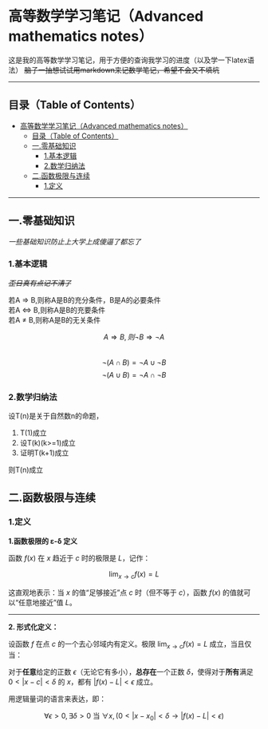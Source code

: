 # 高等数学学习笔记（Advanced mathematics notes）

这是我的高等数学学习笔记，用于方便的查询我学习的进度（以及学一下latex语法） ~~脑子一抽想试试用markdown来记数学笔记，希望不会又不填坑~~ 

---

## 目录（Table of Contents）
- [高等数学学习笔记（Advanced mathematics notes）](#高等数学学习笔记advanced-mathematics-notes)
  - [目录（Table of Contents）](#目录table-of-contents)
  - [一.零基础知识](#一零基础知识)
    - [1.基本逻辑](#1基本逻辑)
    - [2.数学归纳法](#2数学归纳法)
  - [二.函数极限与连续](#二函数极限与连续)
    - [1.定义](#1定义)


---

## 一.零基础知识

*一些基础知识防止上大学上成傻逼了都忘了*

### 1.基本逻辑

~~*歪日真有点记不清了*~~

若A $\Rightarrow$ B,则称A是B的充分条件，B是A的必要条件  
若A $\Leftrightarrow$ B,则称A是B的充要条件  
若A $\neq$ B,则称A是B的无关条件  

$$A\Rightarrow B,则\neg B \Rightarrow \neg A$$  
$$\neg (A \cap B)=\neg A \cup \neg B$$
$$\neg (A \cup B)=\neg A \cap \neg B$$

### 2.数学归纳法

设T(n)是关于自然数n的命题，  
1. T(1)成立
2. 设T(k)(k>=1)成立
3. 证明T(k+1)成立  

 则T(n)成立

## 二.函数极限与连续

### 1.定义

**1.函数极限的 ε-δ 定义**


函数 $f(x)$ 在 $x$ 趋近于 $c$ 时的极限是 $L$，记作：

$$
\lim_{x \to c} f(x) = L
$$

这直观地表示：当 $x$ 的值“足够接近”点 $c$ 时（但不等于 $c$），函数 $f(x)$ 的值就可以“任意地接近”值 $L$。

---

**2. 形式化定义：**

设函数 $f$ 在点 $c$ 的一个去心邻域内有定义。极限 $\lim_{x \to c} f(x) = L$ 成立，当且仅当：

对于**任意**给定的正数 $\epsilon$（无论它有多小），**总存在**一个正数 $\delta$，使得对于**所有**满足 $0 < |x - c| < \delta$ 的 $x$，都有 $|f(x) - L| < \epsilon$ 成立。

用逻辑量词的语言来表达，即：

$$
\forall \epsilon > 0, \exists \delta > 0 \text{ 当 }  \forall x, (0 < |x - x_{0}| < \delta \rightarrow |f(x) - L| < \epsilon)
$$




